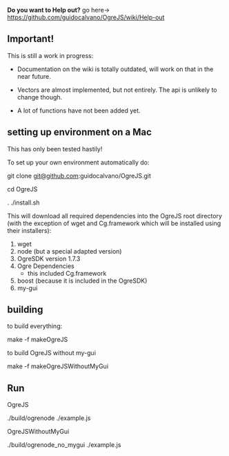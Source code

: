 **Do you want to Help out?** go here-> https://github.com/guidocalvano/OgreJS/wiki/Help-out

## Important!

This is still a work in progress:

 - Documentation on the wiki is totally outdated, will work on that in the near future.

 - Vectors are almost implemented, but not entirely. The api is unlikely to change though.

 - A lot of functions have not been added yet.



## setting up environment on a Mac

This has only been tested hastily!

To set up your own environment automatically do:

git clone git@github.com:guidocalvano/OgreJS.git

cd OgreJS

. ./install.sh

This will download all required dependencies into the OgreJS root directory (with the exception of wget and Cg.framework which will be installed using their installers):

1. wget
2. node (but a special adapted version)
3. OgreSDK version 1.7.3
4. Ogre Dependencies
    - this included Cg.framework
5. boost (because it is included in the OgreSDK)
6. my-gui

## building

to build everything: 

make -f makeOgreJS


to build OgreJS without my-gui

make -f makeOgreJSWithoutMyGui

## Run

OgreJS

./build/ogrenode ./example.js


OgreJSWithoutMyGui

./build/ogrenode_no_mygui ./example.js




